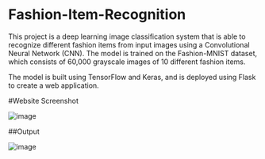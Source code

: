 # Fashion-Item-Recognition
This project is a deep learning image classification system that is able to recognize different fashion items from input images using a Convolutional Neural Network (CNN). The model is trained on the Fashion-MNIST dataset, which consists of 60,000 grayscale images of 10 different fashion items.

The model is built using TensorFlow and Keras, and is deployed using Flask to create a web application.

#Website Screenshot

![image](https://user-images.githubusercontent.com/78245820/224389781-ed630806-b21e-4dd0-9b86-a44d0880c14d.png)

##Output

![image](https://user-images.githubusercontent.com/78245820/224390164-190f7f1f-80d0-4166-ae33-a355d9fca15c.png)

